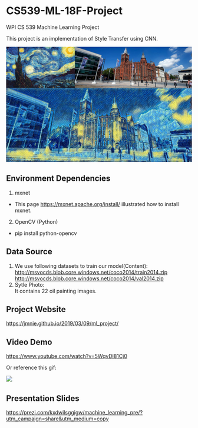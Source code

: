 # CS539-ML-18F-Project
WPI CS 539 Machine Learning Project 

This project is an implementation of Style Transfer using CNN.

![](/images/uol_output.jpg)


## Environment Dependencies
1. mxnet 
* This page https://mxnet.apache.org/install/ illustrated how to install mxnet.
2. OpenCV (Python) 
* pip install python-opencv

## Data Source
1. We use following datasets to train our model(Content):        
    http://msvocds.blob.core.windows.net/coco2014/train2014.zip
    http://msvocds.blob.core.windows.net/coco2014/val2014.zip
2. Sytle Photo:         
    It contains 22 oil painting images.

## Project Website
https://jmnie.github.io/2019/03/09/ml_project/

## Video Demo 
https://www.youtube.com/watch?v=5WqvDl81Cj0

Or reference this gif:

![](/images/demo.gif)

## Presentation Slides
https://prezi.com/kxdwilsggigw/machine_learning_pre/?utm_campaign=share&utm_medium=copy
